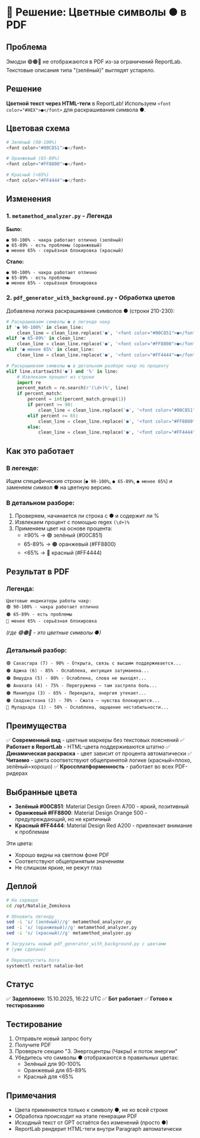 # 🎨 Решение: Цветные символы ● в PDF

## Проблема
Эмодзи 🟢🟠🔴 не отображаются в PDF из-за ограничений ReportLab. Текстовые описания типа "(зелёный)" выглядят устарело.

## Решение
**Цветной текст через HTML-теги** в ReportLab! Используем `<font color="#HEX">●</font>` для раскрашивания символа ●.

## Цветовая схема

```python
# Зелёный (90-100%)
<font color="#00C851">●</font>

# Оранжевый (65-89%)
<font color="#FF8800">●</font>

# Красный (<65%)
<font color="#FF4444">●</font>
```

## Изменения

### 1. `metamethod_analyzer.py` - Легенда

**Было:**
```
● 90-100% - чакра работает отлично (зелёный)
● 65-89% - есть проблемы (оранжевый)
● менее 65% - серьёзная блокировка (красный)
```

**Стало:**
```
● 90-100% - чакра работает отлично
● 65-89% - есть проблемы
● менее 65% - серьёзная блокировка
```

### 2. `pdf_generator_with_background.py` - Обработка цветов

Добавлена логика раскрашивания символов ● (строки 210-230):

```python
# Раскрашиваем символы ● в легенде чакр
if '● 90-100%' in clean_line:
    clean_line = clean_line.replace('●', '<font color="#00C851">●</font>')  # Зелёный
elif '● 65-89%' in clean_line:
    clean_line = clean_line.replace('●', '<font color="#FF8800">●</font>')  # Оранжевый
elif '● менее 65%' in clean_line:
    clean_line = clean_line.replace('●', '<font color="#FF4444">●</font>')  # Красный

# Раскрашиваем символы ● в детальном разборе чакр по проценту
elif line.startswith('●') and '%' in line:
    # Извлекаем процент из строки
    import re
    percent_match = re.search(r'(\d+)%', line)
    if percent_match:
        percent = int(percent_match.group(1))
        if percent >= 90:
            clean_line = clean_line.replace('●', '<font color="#00C851">●</font>', 1)  # Зелёный
        elif percent >= 65:
            clean_line = clean_line.replace('●', '<font color="#FF8800">●</font>', 1)  # Оранжевый
        else:
            clean_line = clean_line.replace('●', '<font color="#FF4444">●</font>', 1)  # Красный
```

## Как это работает

### В легенде:
Ищем специфические строки (`● 90-100%`, `● 65-89%`, `● менее 65%`) и заменяем символ ● на цветную версию.

### В детальном разборе:
1. Проверяем, начинается ли строка с ● и содержит ли %
2. Извлекаем процент с помощью regex `(\d+)%`
3. Применяем цвет на основе процента:
   - ≥90% → 🟢 зелёный (#00C851)
   - 65-89% → 🟠 оранжевый (#FF8800)
   - <65% → 🔴 красный (#FF4444)

## Результат в PDF

### Легенда:
```
Цветовые индикаторы работы чакр:
🟢 90-100% - чакра работает отлично
🟠 65-89% - есть проблемы
🔴 менее 65% - серьёзная блокировка
```
*(где 🟢🟠🔴 - это цветные символы ●)*

### Детальный разбор:
```
🟢 Сахасrара (7) - 90% - Открыта, связь с высшим поддерживается...
🟠 Аджна (6) - 85% - Ослаблена, интуиция затуманена...
🟠 Вишудха (5) - 80% - Ослаблена, слова не выходят...
🟠 Анахата (4) - 75% - Перегружена — там застряла боль...
🟠 Манипура (3) - 65% - Перекрыта, энергия утекает...
🟠 Свадхистхана (2) - 70% - Сжата — чувства блокируются...
🔴 Муладхара (1) - 50% - Ослаблена, ощущение нестабильности...
```

## Преимущества

✅ **Современный вид** - цветные маркеры без текстовых пояснений
✅ **Работает в ReportLab** - HTML-цвета поддерживаются штатно
✅ **Динамическая раскраска** - цвет зависит от процента автоматически
✅ **Читаемо** - цвета соответствуют общепринятой логике (красный=плохо, зелёный=хорошо)
✅ **Кроссплатформенность** - работает во всех PDF-ридерах

## Выбранные цвета

- **Зелёный #00C851**: Material Design Green A700 - яркий, позитивный
- **Оранжевый #FF8800**: Material Design Orange 500 - предупреждающий, но не критичный
- **Красный #FF4444**: Material Design Red A200 - привлекает внимание к проблемам

Эти цвета:
- Хорошо видны на светлом фоне PDF
- Соответствуют общепринятым значениям
- Не слишком яркие, не режут глаз

## Деплой

```bash
# На сервере
cd /opt/Natalie_Zemskova

# Обновить легенду
sed -i 's/ (зелёный)//g' metamethod_analyzer.py
sed -i 's/ (оранжевый)//g' metamethod_analyzer.py
sed -i 's/ (красный)//g' metamethod_analyzer.py

# Загрузить новый pdf_generator_with_background.py с цветами
# (уже сделано)

# Перезапустить бота
systemctl restart natalie-bot
```

## Статус

✅ **Задеплоено**: 15.10.2025, 16:22 UTC
✅ **Бот работает**
✅ **Готово к тестированию**

## Тестирование

1. Отправьте новый запрос боту
2. Получите PDF
3. Проверьте секцию "3. Энергоцентры (Чакры) и поток энергии"
4. Убедитесь что символы ● отображаются в правильных цветах:
   - Зелёный для 90-100%
   - Оранжевый для 65-89%
   - Красный для <65%

## Примечания

- Цвета применяются только к символу ●, не ко всей строке
- Обработка происходит на этапе генерации PDF
- Исходный текст от GPT остаётся без изменений (просто ●)
- ReportLab рендерит HTML-теги внутри Paragraph автоматически
